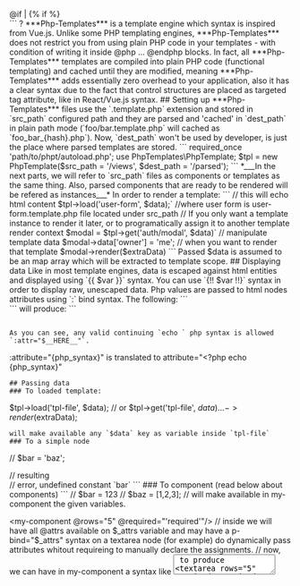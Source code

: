 <?php
function result() 
{
    
}

## Introduction
Tired of writing syntax like:
```
@if | {% if %}
    <div class="foo {{ bar }}">
        @if | {% if %}
            <div>
            </div
        @endif | {% endif %}
    </div
@endif | {% endif %}
```
in any php template engine you are using?

What about:
```
<div p-if="$foo" class="foo" :class="$bar">
    <div p-if="isset($bar)">
        <x-form-group type="text" label="Name" :value="$name">
    </div>
</div>
```
?

***Php-Templates*** is a template engine which syntax is inspired from Vue.js. Unlike some PHP templating engines, ***Php-Templates*** does not restrict you from using plain PHP code in your templates - with condition of writing it inside @php ... @endphp blocks. In fact, all ***Php-Templates*** templates are compiled into plain PHP code (functional templating) and cached until they are modified, meaning ***Php-Templates*** adds essentially zero overhead to your application, also it has a clear syntax due to the fact that control structures are placed as targeted tag attribute, like in React/Vue.js syntax.

## Setting up
***Php-Templates*** files use the `.template.php` extension and stored in `src_path` configured path and they are parsed and 'cached' in `dest_path` in plain path mode (`foo/bar.template.php` will cached as `foo_bar_{hash}.php`). Now, `dest_path` won't be used by developer, is just the place where parsed templates are stored.
```
required_once 'path/to/phpt/autoload.php';

use PhpTemplates\PhpTemplate;

$tpl = new PhpTemplate($src_path = '/views', $dest_path = '/parsed');
```
*___In the next parts, we will refer to `src_path` files as components or templates as the same thing. Also, parsed components that are ready to be rendered will be refered as instances___*

In order to render a template:
```
// this will echo html content
$tpl->load('user-form', $data);` //where user form is user-form.template.php file located under src_path

// If you only want a template instance to render it later, or to programatically assign it to another template render context
$modal = $tpl->get('auth/modal', $data)`

// manipulate template data
$modal->data['owner'] = 'me';

// when you want to render that template
$modal->render($extraData)
```
Passed $data is assumed to be an map array which will be extracted to template scope.

## Displaying data
Like in most template engines, data is escaped against html entities and displayed using `{{ $var }}` syntax. You can use `{!! $var !!}` syntax in order to display raw, unescaped data.
Php values are passed to html nodes attributes using `:` bind syntax.
The following:
``` 
<div class="card" :class="$foo === 1 ? 'active' : ''"></div>
```
will produce:
``` 
<div class="card <?php echo $foo === 1 ? 'active' : ''; ?>"></div>
```

As you can see, any valid continuing `echo ` php syntax is allowed `:attr="$__HERE__"`. 
```
:attribute="{php_syntax}"
is translated to
attribute="<?php echo {php_syntax}"
```
## Passing data
### To loaded template:
```
$tpl->load('tpl-file', $data);
// or
$tpl->get('tpl-file', $data)
… 
->render($extraData);
```
will make available any `$data` key as variable inside `tpl-file`
### To a simple node
```
// $bar = 'baz';
<div class="foo" :class="$bar">
// resulting <div class="foo baz">

<div class="foo" :class="bar">
// error, undefined constant `bar`
```
### To component (read below about components)
```
// $bar = 123
// $baz = [1,2,3];
<my-component foo="foo" :bar="$bar" :baz="$baz" :abc="['array']" />
// will make available in my-component the given variables.

<my-component @rows="5" @required="'required'"/>
// inside <my-component> we will have all @attrs available on $_attrs variable and may have a p-bind="$_attrs" syntax on a textarea node (for example) do dynamically pass attributes whitout requireing to manually declare the assignments.
// now, we can have in my-component a syntax like <textarea p-bind="$_attrs"> to produce <textarea rows="5" required="required">
```
### To slot (read below about slots)
```
// my-component.template.php
@php
  $foo = 123;
@endphp
<div>
    <slot :foo="$foo" bar="bar" :baz="$baz"></slot>
</div>

// app.template.php
<my-component :baz="5">
    <div>
        {{ $foo }} and {{ $bar }} {{ $baz }} available here
    </div>
</my-component>
```
### Global Share data
```
$tpl->shareData($data);
// will make $data key variables available to any template file (with low precedence, meaning those variables may be overriden by codeflow passed params)
```
### Composing data for specific components
```
<tpl is="file-name" foo="123">

$tpl->dataComposer('file-name', function($data) {
    // $data is an array containing attributes passed to the file-name invocation tag, in our case ['foo' => 123]
    // extra processing here
    return [… extra-data as key => value]
});
```

## Control structures
Allowed control structures are 'if', 'elseif', 'else', 'for', 'foreach'.
You can place any of this allowed control structures prefixed with `p-` as attribute of the node you want to control.
The following:
```
<div class="item" p-foreach="$items as $item" p-if="$item['status'] === 'active'">{{ $item['name'] }}</div>
```
will produce:
```
<?php foreach ($items as $item") {
    if ($item['status'] === 'active') { ?>
        <div class="item"><?php echo htmlspecialchars($item['name']); ?></div>
    <?php } ?>
<?php } ?>
```

As you can see, control structures can be combined in many ways, even multiple `foreach` on same node. There is no operator precedence, but order of attributes matters, especially when one loop deppends of variables set by the parent loop.

## Custom directives
You may create your own parse rules using `Config::setDirective()`. Directives are functions which returns arrays of `attr -> value` which will be attached to Node before parsing it.
```
$cfg = $tpl->getConfig();
$cfg->setDirective('checked', function($eval) {
    return [
        'p-raw' => $eval.' ? "checked" : ""' // like <node p-raw="$eval ? 'checked' : ''" />
    ];
    // p-raw is a built in directive which says: print me only value (HTMLT5 attrs like)
});
// OR
$cfg->setDirective('auth', function() {
    return [
        'p-if' => $isAuthCheck // like <node p-if="$isAuthCheck" />
    ];
});
```
Now we can use our directive like this:
```
<input type="checkbox" p-checked="1 < 3">
<input p-auth>
```

## Components
You can reuse parts of design by making them components. Just put the html code into another file in `src_path` in any folder structure you preffer. For example, you can have `Config::get('src_path') . /components/form-group.template.php`:
```
<div class="form-group" :class="!empty($class) ? $class : ''">
    <label class="form-label">{{ $label }}</label>
    <input p-if="$type === 'text'" type="text" class="form-control" :value="$value" :placeholder="$placeholder ?? $label" p-bind="$_attrs">
    <select p-elseif="$type === 'select'" class="form-control">
        <option p-foreach="$options as $val => $label" :value="$val" p-raw="$val == $value ? 'checked' : ''">{{ $label }}</option>
    </select>
    ...
    <span p-if="!empty($error)" class="error">{{ $error }}</span>
</div>
```

Now we can use our component like this:
```
<tpl is="components/form-group" type="text" name="string" :value="$value = 'any php expression'" @required="'required'" />
```
Every component will be mapped on current rendering process and will be reused in case of second call with the given node attributes as parameters.

Each attribute passed on a component node will be included in one associative array which will be extracted in component function scope to be available there. Attributes passed with bind syntax (`:`) will be evaluated as php variables/syntax. Attributes passed without bind syntax will be treated as strings.
Please notice `p-bind="$_attrs"` - is a built in syntax which says that `<input` will receive as attributes all attributes passed using `@attr="value"` syntax. To be noted that this syntax is evaluated as php, so don't put strings without quote as values.
You can also have control structures on components nodes.

### Component aliasing
If you have an extensivelly used component, you can alias it by calling `Config::set('aliased', $what)`
```
$cfg = $tpl->getConfig();
$cfg->setAlias('form-group', 'components/form-group'); // array with key value supported too

// Now we can reffer to our component by this:
<form-group type="text" value="123"/>
```
!!! Disclaimer: ***Php-Templates*** won't protect you against infinite reccursivity, so avoid aliasing components to valid html tags like `<section>` component having another section as body tag.

## Slots
Slots increases a component reusability by leting us to control a defined component layout from outside.
Considering our form-group component with slots would be:
```
<div class="form-group" :class="!empty($class) ? $class : ''">
    <slot name="label">
        <label class="form-label">{{ $label }}</label>
    </slot>
    <slot>
        <input p-if="$type === 'text'" type="text" class="form-control" :value="$value" :placeholder="$placeholder ?? $label" p-bind="$_attrs">
        <select p-elseif="$type === 'select'" class="form-control">
            <option p-foreach="$options as $val => $label" :value="$val" p-raw="$val == $value ? 'checked' : ''">{{ $label }}</option>
        </select>
        ...
    </slot>
    <span p-if="!empty($error)" class="error">{{ $error }}</span>
</div>
```
Slots can be named or default. Slots can have default values or not. To customize our component call, we can do something like this:
```
<form-group type="text" [other attrs]>
    <span slot="label">Custom label <i class="fa fa-download"></i></span>
    <input type="number" slot="default">
</form-group>
```
No slot is required to be passed. Empty slots will render nothing and slots with default values (declared between `<slot></slot>` tag) will evaluate that value. To pass a node as value to a slot, you have to use `slot="{slot_name}"` attribute. That node will replace {slot_name} in our component context. Multiple nodes can fill the same slot name.

## Blocks
Blocks are declared with `<block name="{block_name}">nodes here</block>` syntax. A block name is required. They work the same as a slot, they are treated like slots, but with 2 differences:
- passing a node as value to a block will not override default nodes, but join to them.
- blocks direct childnodes are indexed incrementally starting from 1. When you pass a node to a block, you can specify an `_index="int|float"` attribute (default is 0). Blocks will sort ascending its direct nodes using that _index value.
Lets have an example:
```
// our_form.template.php
<div class="card">
    <form-group type="text" label="name" value=""></form-group>
    <form-group type="email" label="email" value=""></form-group>
</div>
```
Considering that our form groups are indexed as name => 1, email="2", you can pass a new form group/element at any position as block direct childnode:
```
// as first element
<tpl is="our_form">
    <form-group type="number" label="age" value="" _index="0"></form-group>
</tpl>

// between 
<tpl is="our_form">
    <form-group type="number" label="age" value="" _index="1.5"></form-group>
</tpl>

// as last element
<tpl is="our_form">
    <form-group type="number" label="age" value="" _index="3"></form-group>
</tpl>
```

## Extends
If you find yourself in a situation where a layout is too repetitive, and only the main part of the layout is different, `extends` feature comes in help. Imagine you have the main layout `layouts/app.template.php` which contains the scaffolding of your application:
```
// layouts/app.template.php
<html>
    <head>...</head>
    <body>
        <tpl_header/>
        <tpl_column_left/>
        <slot></slot>
        <tpl_footer/>
    </body>
</html>
```
Products, categories and many other pages will use the same structure. This can be simplified by declaring an html node wrapper representing extended template:
```
<tpl is="layout/app">
   specific html content of product page 
</tpl>
```
Now we just need to call 
```
$tpl->load('product', $data);
// and php-templates will do the rest
```
In the background, ***Php-Templates*** will create a `layout/app` template instance to which it will add the loaded template instance as the default slot. Keep in mind that you need to irigate above extended component with given data using bind syntax.
The extension is valid in any other situation given by using slots.

## Events
Events are a key point in the development of a modular interface and the thing that makes ***Php-Templates*** perfect for this. For now, events are parsing time only. Please keep in mind that template cache can't detect events attached nodes modifications in order to re-transpile, so you have to reset them manually. If you find yourself working on events based UI, you can enable debug mode `$tpl->debugMode = true;` and `$tpl->trackChanges = true;` to prevent overfilling dest folder with old cached files and to parse without cache (at each request).

The syntax that will be used to attach an event:
```
use PhpTemplates\DomEvent;

DomEvent::on('parsing', '{template_name}', function($node) {
    // you can manipulate $node here using syntaxes like: $node->querySelector('div')
    // appendChild('…html content string here')
    // insertBefore(newNode, $anotherNode)
    // insertAfter
    // detach()
});
```
Of course, this must be registered before template calling.
Examples may be found in [playground/form](https://github.com/florin-botea/php-templates/blob/dev/playground/form.php) may be used as sample of the power of this feature.